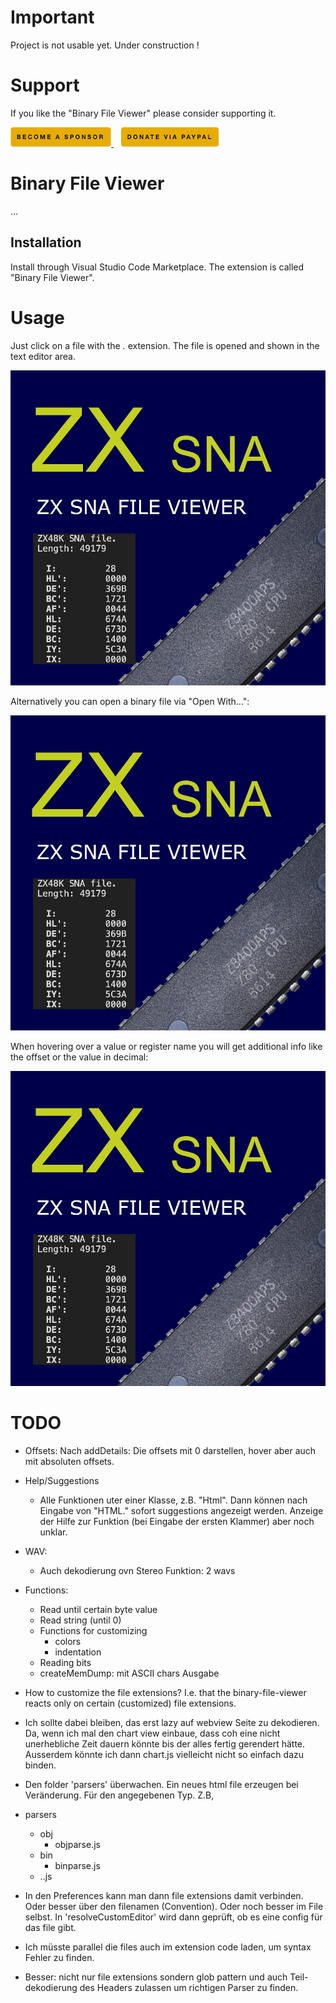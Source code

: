 # Important

Project is not usable yet.
Under construction !


# Support

If you like the "Binary File Viewer" please consider supporting it.

<a href="https://github.com/sponsors/maziac" title="Github sponsor">
	<img src="assets/button_donate_sp.png" />
</a>
&nbsp;&nbsp;
<a href="https://www.paypal.com/donate/?hosted_button_id=K6NNLZCTN3UV4&locale.x=en_DE&Z3JncnB0=" title="PayPal">
	<img src="assets/button_donate_pp.png" />
</a>


# Binary File Viewer

...



## Installation

Install through Visual Studio Code Marketplace.
The extension is called "Binary File Viewer".


# Usage

Just click on a file with the *.* extension.
The file is opened and shown in the text editor area.

![](assets/icon.png)


Alternatively you can open a binary file via "Open With...":

![](assets/icon.png)

When hovering over a value or register name you will get additional info like the offset or the value in decimal:

![](assets/icon.png)


# TODO

- Offsets:
 Nach addDetails: Die offsets mit 0 darstellen, hover aber auch mit absoluten offsets.

- Help/Suggestions
  - Alle Funktionen uter einer Klasse, z.B. "Html". Dann können nach Eingabe von "HTML." sofort suggestions angezeigt werden.
  Anzeige der Hilfe zur Funktion (bei Eingabe der ersten Klammer) aber noch unklar.

- WAV:
	- Auch dekodierung ovn Stereo Funktion: 2 wavs

- Functions:
	- Read until certain byte value
	- Read string (until 0)
	- Functions for customizing
		- colors
		- indentation
	- Reading bits
	- createMemDump: mit ASCII chars Ausgabe

- How to customize the file extensions? I.e. that the binary-file-viewer reacts only on certain (customized) file extensions.
- Ich sollte dabei bleiben, das erst lazy auf webview Seite zu dekodieren.
Da, wenn ich mal den chart view einbaue, dass coh eine nicht unerhebliche Zeit dauern könnte bis der alles fertig gerendert hätte.
Ausserdem könnte ich dann chart.js vielleicht nicht so einfach dazu binden.

- Den folder 'parsers' überwachen. Ein neues html file erzeugen bei Veränderung.
Für den angegebenen Typ.
Z.B,
- parsers
	- obj
		- objparse.js
	- bin
		- binparse.js
	- ..js
- In den Preferences kann man dann file extensions damit verbinden. Oder besser über den filenamen (Convention). Oder noch besser im File selbst.
In 'resolveCustomEditor' wird dann geprüft, ob es eine config für das file gibt.
- Ich müsste parallel die files auch im extension code laden, um syntax Fehler zu finden.
- Besser: nicht nur file extensions sondern glob pattern und auch Teil-dekodierung des Headers zulassen um richtigen Parser zu finden.
